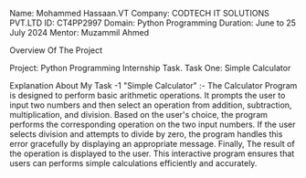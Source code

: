 Name: Mohammed Hassaan.VT
Company: CODTECH IT SOLUTIONS PVT.LTD
ID: CT4PP2997
Domain: Python Programming
Duration: June to 25 July 2024
Mentor: Muzammil Ahmed

Overview Of The Project

Project: Python Programming Internship Task.
Task One: Simple Calculator 

Explanation About My Task -1  "Simple Calculator" :-
The Calculator Program is designed to perform basic arithmetic operations. It prompts the user to input two numbers and then select an operation from addition, subtraction, multiplication, and division. 
Based on the user's choice, the program performs the corresponding operation on the two input numbers.
If the user selects division and attempts to divide by zero, the program handles this error gracefully by displaying an appropriate message. Finally, The result of the operation is displayed to the user. This interactive program ensures that users can performs simple calculations efficiently and accurately.

